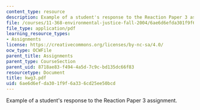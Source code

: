 ```yaml
---
content_type: resource
description: Example of a student's response to the Reaction Paper 3 assignment.
file: /courses/11-368-environmental-justice-fall-2004/6ae6d6efda301f9f6a336cd25ee50bcd_kwg3.pdf
file_type: application/pdf
learning_resource_types:
- Assignments
license: https://creativecommons.org/licenses/by-nc-sa/4.0/
ocw_type: OCWFile
parent_title: Assignments
parent_type: CourseSection
parent_uid: 8718ae83-f494-4a5d-7c9c-bd135dc66f83
resourcetype: Document
title: kwg3.pdf
uid: 6ae6d6ef-da30-1f9f-6a33-6cd25ee50bcd
---
```

Example of a student's response to the Reaction Paper 3 assignment.